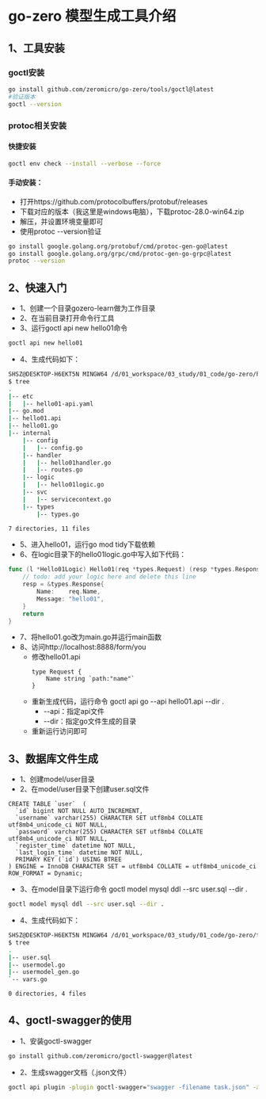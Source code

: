 # go-zero 模型生成工具介绍

## 1、工具安装
### goctl安装
```bash
go install github.com/zeromicro/go-zero/tools/goctl@latest
#验证版本
goctl --version
```

### protoc相关安装

#### 快捷安装
```bash
goctl env check --install --verbose --force
```
#### 手动安装：
- 打开https://github.com/protocolbuffers/protobuf/releases
- 下载对应的版本（我这里是windows电脑），下载protoc-28.0-win64.zip
- 解压，并设置环境变量即可
- 使用protoc --version验证
```bash
go install google.golang.org/protobuf/cmd/protoc-gen-go@latest
go install google.golang.org/grpc/cmd/protoc-gen-go-grpc@latest
protoc --version
```

## 2、快速入门
- 1、创建一个目录gozero-learn做为工作目录
- 2、在当前目录打开命令行工具
- 3、运行goctl api new hello01命令
```bash
goctl api new hello01
```
- 4、生成代码如下：
```bash
SHSZ@DESKTOP-H6EKT5N MINGW64 /d/01_workspace/03_study/01_code/go-zero/hello01
$ tree
.
|-- etc
|   |-- hello01-api.yaml
|-- go.mod
|-- hello01.api
|-- hello01.go
|-- internal
    |-- config
    |   |-- config.go
    |-- handler
    |   |-- hello01handler.go
    |   |-- routes.go
    |-- logic
    |   |-- hello01logic.go
    |-- svc
    |   |-- servicecontext.go
    |-- types
        |-- types.go

7 directories, 11 files
```
- 5、进入hello01，运行go mod tidy下载依赖
- 6、在logic目录下的hello01logic.go中写入如下代码：
```go
func (l *Hello01Logic) Hello01(req *types.Request) (resp *types.Response, err error) {
	// todo: add your logic here and delete this line
	resp = &types.Response{
		Name:    req.Name,
		Message: "hello01",
	}
	return
}
```
- 7、将hello01.go改为main.go并运行main函数
- 8、访问http://localhost:8888/form/you
  - 修改hello01.api
    ```
    type Request {
        Name string `path:"name"`
    }
    ```
  - 重新生成代码，运行命令 goctl api go --api hello01.api --dir .
    - --api：指定api文件
    - --dir：指定go文件生成的目录
  - 重新运行访问即可

## 3、数据库文件生成
- 1、创建model/user目录
- 2、在model/user目录下创建user.sql文件
```mysql
CREATE TABLE `user`  (
  `id` bigint NOT NULL AUTO_INCREMENT,
  `username` varchar(255) CHARACTER SET utf8mb4 COLLATE utf8mb4_unicode_ci NOT NULL,
  `password` varchar(255) CHARACTER SET utf8mb4 COLLATE utf8mb4_unicode_ci NOT NULL,
  `register_time` datetime NOT NULL,
  `last_login_time` datetime NOT NULL,
  PRIMARY KEY (`id`) USING BTREE
) ENGINE = InnoDB CHARACTER SET = utf8mb4 COLLATE = utf8mb4_unicode_ci ROW_FORMAT = Dynamic;
```
- 3、在model目录下运行命令 goctl model mysql ddl --src user.sql --dir .
```bash
goctl model mysql ddl --src user.sql --dir .
```

- 4、生成代码如下：
```bash
SHSZ@DESKTOP-H6EKT5N MINGW64 /d/01_workspace/03_study/01_code/go-zero/testserver/model/user
$ tree
.
|-- user.sql
|-- usermodel.go
|-- usermodel_gen.go
`-- vars.go

0 directories, 4 files
```
## 4、goctl-swagger的使用

- 1、安装goctl-swagger
```bash
go install github.com/zeromicro/goctl-swagger@latest
```
- 2、生成swagger文档（.json文件）
```bash
goctl api plugin -plugin goctl-swagger="swagger -filename task.json" -api task.api -dir .
```

